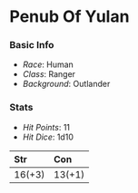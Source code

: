 # Penub Of Yulan

### Basic Info
- _Race_: Human
- _Class_: Ranger
- _Background_: Outlander

### Stats
- _Hit Points_: 11
- _Hit Dice_: 1d10


| Str | Con |
|:--|:--|
| 16(+3) | 13(+1) |
